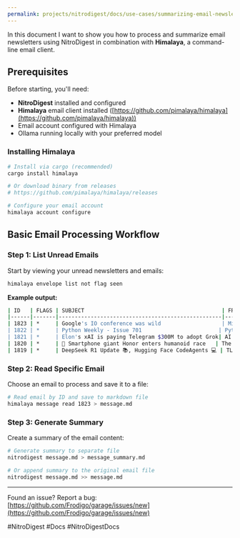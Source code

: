 ```yaml
---
permalink: projects/nitrodigest/docs/use-cases/summarizing-email-newsletters
---
```

In this document I want to show you how to process and summarize email newsletters using NitroDigest in combination with **Himalaya**, a command-line email client.
## Prerequisites

Before starting, you'll need:

- **NitroDigest** installed and configured
- **Himalaya** email client installed ([https://github.com/pimalaya/himalaya](https://github.com/pimalaya/himalaya))
- Email account configured with Himalaya
- Ollama running locally with your preferred model

### Installing Himalaya

```bash
# Install via cargo (recommended)
cargo install himalaya

# Or download binary from releases
# https://github.com/pimalaya/himalaya/releases

# Configure your email account
himalaya account configure
```

## Basic Email Processing Workflow

### Step 1: List Unread Emails

Start by viewing your unread newsletters and emails:

```bash
himalaya envelope list not flag seen
```

**Example output:**

```bash
| ID   | FLAGS | SUBJECT                                           | FROM                    | DATE                    |
|------|-------|---------------------------------------------------|-------------------------|-------------------------|
| 1823 | *     | Google's IO conference was wild                   | Mindstream              | 2025-05-29 15:07+00:00 |
| 1822 | *     | Python Weekly - Issue 701                        | Python Weekly           | 2025-05-29 15:05+00:00 |
| 1821 | *     | Elon's xAI is paying Telegram $300M to adopt Grok| AI Valley               | 2025-05-29 14:54+00:00 |
| 1820 | *     | 🤖 Smartphone giant Honor enters humanoid race   | The Rundown Robotics    | 2025-05-29 14:32+00:00 |
| 1819 | *     | DeepSeek R1 Update 📚, Hugging Face CodeAgents 💻 | TLDR AI                 | 2025-05-29 13:26+00:00 |
```

### Step 2: Read Specific Email

Choose an email to process and save it to a file:

```bash
# Read email by ID and save to markdown file
himalaya message read 1823 > message.md
```

### Step 3: Generate Summary

Create a summary of the email content:

```bash
# Generate summary to separate file
nitrodigest message.md > message_summary.md

# Or append summary to the original email file
nitrodigest message.md >> message.md
```

---

Found an issue? Report a bug: [https://github.com/Frodigo/garage/issues/new](https://github.com/Frodigo/garage/issues/new)

#NitroDigest #Docs #NitroDigestDocs
